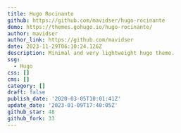 ```yaml
---
title: Hugo Rocinante
github: https://github.com/mavidser/hugo-rocinante
demo: https://themes.gohugo.io/hugo-rocinante/
author: mavidser
author_link: https://github.com/mavidser
date: 2023-11-29T06:10:24.126Z
description: Minimal and very lightweight hugo theme.
ssg:
  - Hugo
css: []
cms: []
category: []
draft: false
publish_date: '2020-03-05T10:01:41Z'
update_date: '2023-01-09T17:40:05Z'
github_star: 48
github_fork: 33
---
```

